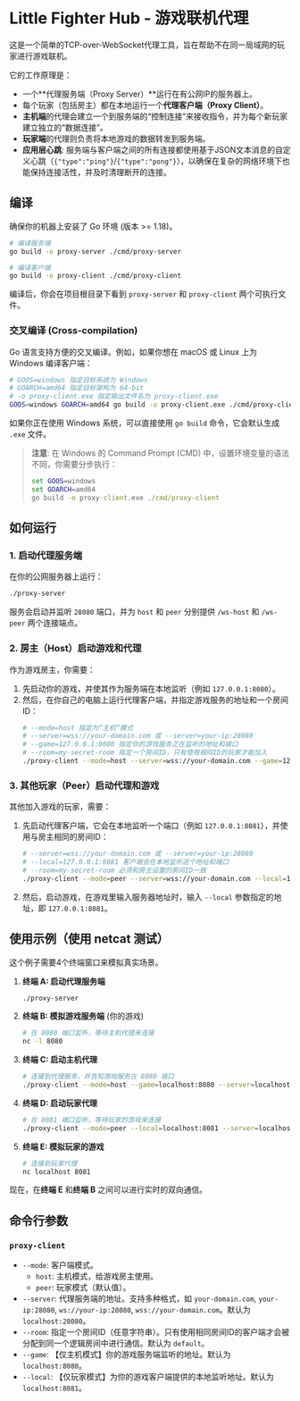 # Little Fighter Hub - 游戏联机代理

这是一个简单的TCP-over-WebSocket代理工具，旨在帮助不在同一局域网的玩家进行游戏联机。

它的工作原理是：
- 一个**代理服务端（Proxy Server）**运行在有公网IP的服务器上。
- 每个玩家（包括房主）都在本地运行一个**代理客户端（Proxy Client）**。
- **主机端**的代理会建立一个到服务端的“控制连接”来接收指令，并为每个新玩家建立独立的“数据连接”。
- **玩家端**的代理则负责将本地游戏的数据转发到服务端。
- **应用层心跳**: 服务端与客户端之间的所有连接都使用基于JSON文本消息的自定义心跳（`{"type":"ping"}`/`{"type":"pong"}`），以确保在复杂的网络环境下也能保持连接活性，并及时清理断开的连接。

## 编译

确保你的机器上安装了 Go 环境 (版本 >= 1.18)。

```bash
# 编译服务端
go build -o proxy-server ./cmd/proxy-server

# 编译客户端
go build -o proxy-client ./cmd/proxy-client
```

编译后，你会在项目根目录下看到 `proxy-server` 和 `proxy-client` 两个可执行文件。

### 交叉编译 (Cross-compilation)

Go 语言支持方便的交叉编译。例如，如果你想在 macOS 或 Linux 上为 Windows 编译客户端：

```bash
# GOOS=windows 指定目标系统为 Windows
# GOARCH=amd64 指定目标架构为 64-bit
# -o proxy-client.exe 指定输出文件名为 proxy-client.exe
GOOS=windows GOARCH=amd64 go build -o proxy-client.exe ./cmd/proxy-client
```

如果你正在使用 Windows 系统，可以直接使用 `go build` 命令，它会默认生成 `.exe` 文件。

> **注意**: 在 Windows 的 Command Prompt (CMD) 中，设置环境变量的语法不同，你需要分步执行：
> ```cmd
> set GOOS=windows
> set GOARCH=amd64
> go build -o proxy-client.exe ./cmd/proxy-client
> ```

## 如何运行

### 1. 启动代理服务端

在你的公网服务器上运行：
```bash
./proxy-server
```
服务会启动并监听 `28080` 端口，并为 `host` 和 `peer` 分别提供 `/ws-host` 和 `/ws-peer` 两个连接端点。

### 2. 房主（Host）启动游戏和代理

作为游戏房主，你需要：
1.  先启动你的游戏，并使其作为服务端在本地监听（例如 `127.0.0.1:8080`）。
2.  然后，在你自己的电脑上运行代理客户端，并指定游戏服务的地址和一个房间ID：
    ```bash
    # --mode=host 指定为“主机”模式
    # --server=wss://your-domain.com 或 --server=your-ip:28080
    # --game=127.0.0.1:8080 指定你的游戏服务正在监听的地址和端口
    # --room=my-secret-room 指定一个房间ID，只有使用相同ID的玩家才能加入
    ./proxy-client --mode=host --server=wss://your-domain.com --game=127.0.0.1:8080 --room=my-secret-room
    ```

### 3. 其他玩家（Peer）启动代理和游戏

其他加入游戏的玩家，需要：
1.  先启动代理客户端，它会在本地监听一个端口（例如 `127.0.0.1:8081`），并使用与房主相同的房间ID：
    ```bash
    # --server=wss://your-domain.com 或 --server=your-ip:28080
    # --local=127.0.0.1:8081 客户端会在本地监听这个地址和端口
    # --room=my-secret-room 必须和房主设置的房间ID一致
    ./proxy-client --mode=peer --server=wss://your-domain.com --local=127.0.0.1:8081 --room=my-secret-room
    ```
2.  然后，启动游戏，在游戏里输入服务器地址时，输入 `--local` 参数指定的地址，即 `127.0.0.1:8081`。

## 使用示例（使用 netcat 测试）

这个例子需要4个终端窗口来模拟真实场景。

1.  **终端 A: 启动代理服务端**
    ```bash
    ./proxy-server
    ```

2.  **终端 B: 模拟游戏服务端** (你的游戏)
    ```bash
    # 在 8080 端口监听，等待主机代理来连接
    nc -l 8080
    ```

3.  **终端 C: 启动主机代理**
    ```bash
    # 连接到代理服务，并告知游戏服务在 8080 端口
    ./proxy-client --mode=host --game=localhost:8080 --server=localhost:28080
    ```

4.  **终端 D: 启动玩家代理**
    ```bash
    # 在 8081 端口监听，等待玩家的游戏来连接
    ./proxy-client --mode=peer --local=localhost:8081 --server=localhost:28080
    ```

5.  **终端 E: 模拟玩家的游戏**
    ```bash
    # 连接到玩家代理
    nc localhost 8081
    ```

现在，在**终端 E** 和**终端 B** 之间可以进行实时的双向通信。

## 命令行参数

### `proxy-client`

- `--mode`: 客户端模式。
  - `host`: 主机模式，给游戏房主使用。
  - `peer`: 玩家模式（默认值）。
- `--server`: 代理服务端的地址。支持多种格式，如 `your-domain.com`, `your-ip:28080`, `ws://your-ip:28080`, `wss://your-domain.com`。默认为 `localhost:28080`。
- `--room`: 指定一个房间ID（任意字符串）。只有使用相同房间ID的客户端才会被分配到同一个逻辑房间中进行通信。默认为 `default`。
- `--game`: 【仅主机模式】你的游戏服务端监听的地址。默认为 `localhost:8080`。
- `--local`: 【仅玩家模式】为你的游戏客户端提供的本地监听地址。默认为 `localhost:8081`。
